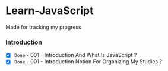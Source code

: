 # Learn-JavaScript
Made for tracking my progress

### Introduction

- [x] `Done` - 001 - Introduction And What Is JavaScript ?
- [x] `Done` - 001 - Introduction Notion For Organizing My Studies ?
